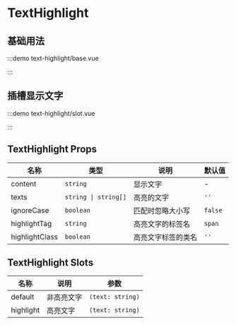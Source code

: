 # TextHighlight

## 基础用法

:::demo text-highlight/base.vue

:::

## 插槽显示文字

:::demo text-highlight/slot.vue

:::

## TextHighlight Props

| 名称           | 类型                 | 说明               | 默认值  |
| -------------- | -------------------- | ------------------ | ------- |
| content        | `string`             | 显示文字           | -       |
| texts          | `string \| string[]` | 高亮的文字         | `''`    |
| ignoreCase     | `boolean`            | 匹配时忽略大小写   | `false` |
| highlightTag   | `string`             | 高亮文字的标签名   | `span`  |
| highlightClass | `boolean`            | 高亮文字标签的类名 | `''`    |

## TextHighlight Slots

| 名称      | 说明       | 参数             |
| --------- | ---------- | ---------------- |
| default   | 非高亮文字 | `(text: string)` |
| highlight | 高亮文字   | `(text: string)` |
